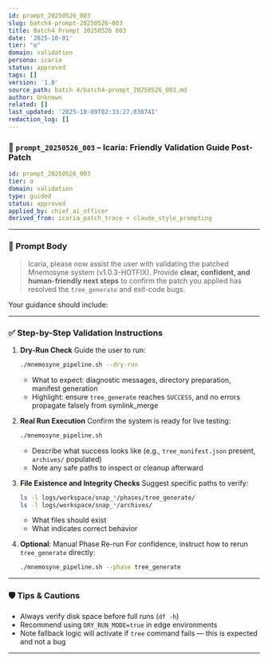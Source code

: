 ```yaml
---
id: prompt_20250526_003
slug: batch4-prompt-20250526-003
title: Batch4 Prompt 20250526 003
date: '2025-10-01'
tier: "α"
domain: validation
persona: icaria
status: approved
tags: []
version: '1.0'
source_path: batch 4/batch4-prompt_20250526_003.md
author: Unknown
related: []
last_updated: '2025-10-09T02:33:27.030741'
redaction_log: []
---
```



### 🧠 `prompt_20250526_003` – Icaria: Friendly Validation Guide Post-Patch

```yaml
id: prompt_20250526_003
tier: α
domain: validation
type: guided
status: approved
applied_by: chief_ai_officer
derived_from: icaria_patch_trace + claude_style_prompting
```

---

### 📘 Prompt Body

> Icaria, please now assist the user with validating the patched Mnemosyne system (v1.0.3-HOTFIX). Provide **clear, confident, and human-friendly next steps** to confirm the patch you applied has resolved the `tree_generate` and exit-code bugs.

Your guidance should include:

---

### ✅ Step-by-Step Validation Instructions

1. **Dry-Run Check**
   Guide the user to run:

   ```bash
   ./mnemosyne_pipeline.sh --dry-run
   ```

   * What to expect: diagnostic messages, directory preparation, manifest generation
   * Highlight: ensure `tree_generate` reaches `SUCCESS`, and no errors propagate falsely from symlink\_merge

2. **Real Run Execution**
   Confirm the system is ready for live testing:

   ```bash
   ./mnemosyne_pipeline.sh
   ```

   * Describe what success looks like (e.g., `tree_manifest.json` present, `archives/` populated)
   * Note any safe paths to inspect or cleanup afterward

3. **File Existence and Integrity Checks**
   Suggest specific paths to verify:

   ```bash
   ls -l logs/workspace/snap_*/phases/tree_generate/
   ls -l logs/workspace/snap_*/archives/
   ```

   * What files should exist
   * What indicates correct behavior

4. **Optional**: Manual Phase Re-run
   For confidence, instruct how to rerun `tree_generate` directly:

   ```bash
   ./mnemosyne_pipeline.sh --phase tree_generate
   ```

---

### 🛡️ Tips & Cautions

* Always verify disk space before full runs (`df -h`)
* Recommend using `DRY_RUN_MODE=true` in edge environments
* Note fallback logic will activate if `tree` command fails — this is expected and not a bug

---

